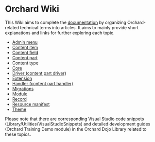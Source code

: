 # Orchard Wiki



This Wiki aims to complete the [documentation](http://docs.orchardproject.net/) by organizing Orchard-related technical terms into articles. It aims to mainly provide short explanations and links for further exploring each topic.

- [Admin menu](AdminMenu)
- [Content item](ContentItem)
- [Content field](ContentField)
- [Content part](ContentPart)
- [Content type](ContentType)
- [Core](Core)
- [Driver (content part driver)](Driver)
- [Extension](Extension)
- [Handler (content part handler)](Handler)
- [Migrations](Migrations)
- [Module](Module)
- [Record](Record)
- [Resource manifest](ResourceManifest)
- [Theme](Theme)

Please note that there are corresponding Visual Studio code snippets (Library/Utilities/VisualStudioSnippets) and detailed development guides (Orchard Training Demo module) in the Orchard Dojo Library related to these topics.